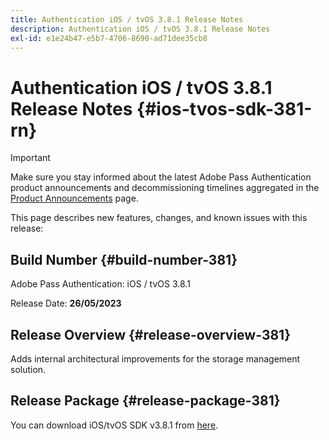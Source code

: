 ```yaml
---
title: Authentication iOS / tvOS 3.8.1 Release Notes
description: Authentication iOS / tvOS 3.8.1 Release Notes
exl-id: e1e24b47-e5b7-4706-8690-ad71dee35cb8
---
```

# Authentication iOS / tvOS 3.8.1 Release Notes {#ios-tvos-sdk-381-rn}

>[!IMPORTANT]
>
> Make sure you stay informed about the latest Adobe Pass Authentication product announcements and decommissioning timelines aggregated in the [Product Announcements](/help/authentication/product-announcements.md) page.

This page describes new features, changes, and known issues with this release:

## Build Number {#build-number-381}

Adobe Pass Authentication: iOS / tvOS 3.8.1

Release Date: **26/05/2023**

## Release Overview {#release-overview-381}

Adds internal architectural improvements for the storage management solution.

## Release Package {#release-package-381}

You can download iOS/tvOS SDK v3.8.1 from [here](https://tve.zendesk.com/hc/en-us/articles/204963209).
